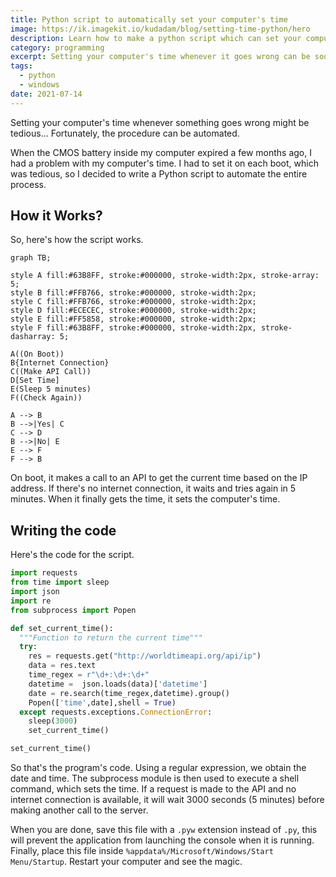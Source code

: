 ```yaml
---
title: Python script to automatically set your computer's time
image: https://ik.imagekit.io/kudadam/blog/setting-time-python/hero
description: Learn how to make a python script which can set your computer's time correctly whenever it goes wrong
category: programming
excerpt: Setting your computer's time whenever it goes wrong can be soo boring... Fortunately, you can automate the process
tags:
  - python
  - windows
date: 2021-07-14
---
```


Setting your computer's time whenever something goes wrong might be tedious... Fortunately, the procedure can be automated.

When the CMOS battery inside my computer expired a few months ago, I had a problem with my computer's time. I had to set it on each boot, which was tedious, so I decided to write a Python script to automate the entire process.

## How it Works?

So, here's how the script works.

```mermaid
graph TB;

style A fill:#63B8FF, stroke:#000000, stroke-width:2px, stroke-array: 5;
style B fill:#FFB766, stroke:#000000, stroke-width:2px;
style C fill:#FFB766, stroke:#000000, stroke-width:2px;
style D fill:#ECECEC, stroke:#000000, stroke-width:2px;
style E fill:#FF5858, stroke:#000000, stroke-width:2px;
style F fill:#63B8FF, stroke:#000000, stroke-width:2px, stroke-dasharray: 5;

A((On Boot))
B{Internet Connection}
C((Make API Call))
D[Set Time]
E(Sleep 5 minutes)
F((Check Again))

A --> B
B -->|Yes| C
C --> D
B -->|No| E
E --> F
F --> B
```

On boot, it makes a call to an API to get the current time based on the IP address. If there's no internet connection, it waits and tries again in 5 minutes. When it finally gets the time, it sets the computer's time.

## Writing the code

Here's the code for the script.

```python
import requests
from time import sleep
import json
import re
from subprocess import Popen

def set_current_time():
  """Function to return the current time"""
  try:
    res = requests.get("http://worldtimeapi.org/api/ip")
    data = res.text
    time_regex = r"\d+:\d+:\d+"
    datetime =  json.loads(data)['datetime']
    date = re.search(time_regex,datetime).group()
    Popen(['time',date],shell = True)
  except requests.exceptions.ConnectionError:
    sleep(3000)
    set_current_time()

set_current_time()
```

So that's the program's code. Using a regular expression, we obtain the date and time. The subprocess module is then used to execute a shell command, which sets the time. If a request is made to the API and no internet connection is available, it will wait 3000 seconds (5 minutes) before making another call to the server.

When you are done, save this file with a `.pyw` extension instead of `.py`, this will prevent the application from launching the console when it is running.
Finally, place this file inside `%appdata%/Microsoft/Windows/Start Menu/Startup`.
Restart your computer and see the magic.